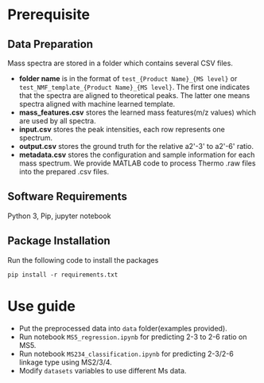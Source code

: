 # Prerequisite
## Data Preparation
Mass spectra are stored in a folder which contains several CSV files.
* __folder name__ is in the format of ```test_{Product Name}_{MS level}``` or ```test_NMF_template_{Product Name}_{MS level}```. The first one indicates that the spectra are aligned to theoretical peaks. The latter one means spectra aligned with machine learned template.
* __mass_features.csv__ stores the learned mass features(m/z values) which are used by all spectra.
* __input.csv__ stores the peak intensities, each row represents one spectrum.
* __output.csv__ stores the ground truth for the relative a2'-3' to a2'-6' ratio.
* __metadata.csv__ stores the configuration and sample information for each mass spectrum.
We provide MATLAB code to process Thermo .raw files into the prepared .csv files.
## Software Requirements
Python 3, Pip, jupyter notebook
## Package Installation
Run the following code to install the packages
```
pip install -r requirements.txt
```
# Use guide
* Put the preprocessed data into ```data``` folder(examples provided).
* Run notebook ```MS5_regression.ipynb``` for predicting 2-3 to 2-6 ratio on MS5.
* Run notebook ```MS234_classification.ipynb``` for predicting 2-3/2-6 linkage type using MS2/3/4.
* Modify ```datasets``` variables to use different Ms data.